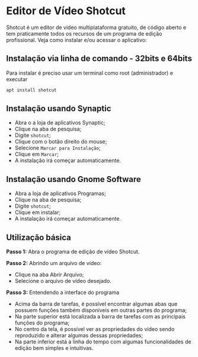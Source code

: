 # Editor de Vídeo Shotcut

Shotcut é um editor de vídeo multiplataforma gratuito, de código aberto e tem praticamente todos os recursos de um programa de edição profissional. Veja como instalar e/ou acessar o aplicativo:

## Instalação via linha de comando - 32bits e 64bits

Para instalar é preciso usar um terminal como root (administrador) e executar
```sh
apt install shotcut
```

## Instalação usando Synaptic

* Abra o a loja de aplicativos Synaptic; 
* Clique na aba de pesquisa;
* Digite `shotcut`;
* Clique com o botão direito do mouse;
* Selecione `Marcar para Instalação`;
* Clique em `Marcar`;
* A instalação irá começar automaticamente.

## Instalação usando Gnome Software

* Abra a loja de aplicativos Programas; 
* Clique na aba de pesquisa;
* Digite `shotcut`;
* Clique em instalar;
* A instalação irá começar automaticamente.


## Utilização básica

**Passo 1:** Abra o programa de edição de vídeo Shotcut.

**Passo 2:** Abrindo um arquivo de vídeo:

- Clique na aba Abrir Arquivo;
- Selecione o arquivo de vídeo desejado.

**Passo 3:** Entendendo a interface do programa

- Acima da barra de tarefas, é possível encontrar algumas abas que possuem funções também disponíveis em outras partes do programa;
- Na parte superior está localizada a barra de tarefas com as principais funções do programa;
- No centro da tela, é possível ver as propriedades do vídeo sendo reproduzido e alterar algumas dessas propriedades;
- Na parte inferior está a linha do tempo com algumas funcionalidades de edição bem simples e intuitivas.